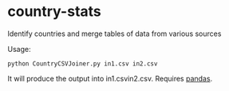 country-stats
=============

Identify countries and merge tables of data from various sources

Usage:

    python CountryCSVJoiner.py in1.csv in2.csv

It will produce the output into in1.csvin2.csv.
Requires [pandas](http://pandas.pydata.org/).
